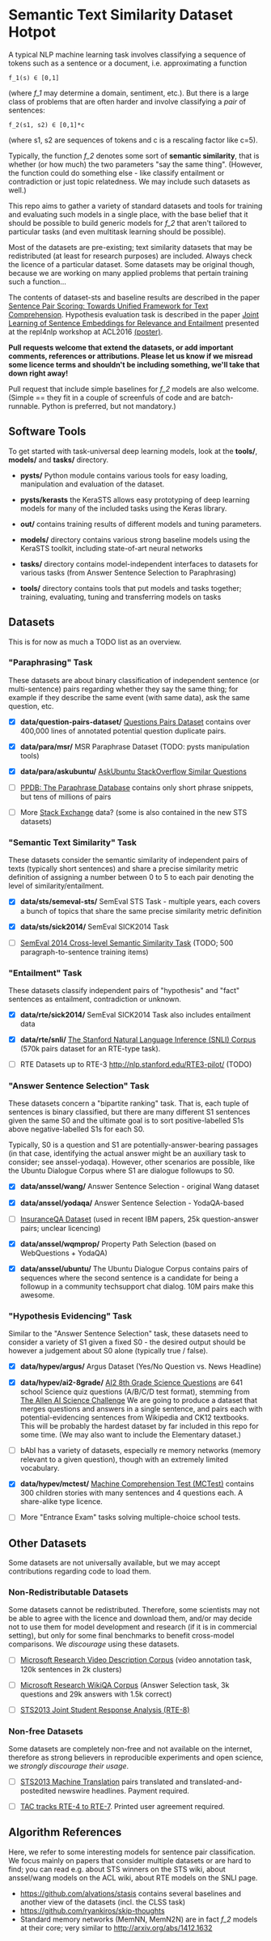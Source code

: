 Semantic Text Similarity Dataset Hotpot
====================================

A typical NLP machine learning task involves classifying a sequence of tokens
such as a sentence or a document, i.e. approximating a function

	f_1(s) ∈ [0,1]

(where *f_1* may determine a domain, sentiment, etc.).  But there is a large
class of problems that are often harder and involve classifying a *pair* of
sentences:

	f_2(s1, s2) ∈ [0,1]*c

(where s1, s2 are sequences of tokens and c is a rescaling factor like c=5).

Typically, the function *f_2* denotes some sort of **semantic similarity**,
that is whether (or how much) the two parameters "say the same thing".
(However, the function could do something else - like classify entailment
or contradiction or just topic relatedness.  We may include such datasets
as well.)

This repo aims to gather a variety of standard datasets and tools for training
and evaluating such models in a single place, with the base belief that it
should be possible to build generic models for *f_2* that aren't tailored to
particular tasks (and even multitask learning should be possible).

Most of the datasets are pre-existing; text similarity datasets that may be
redistributed (at least for research purposes) are included.  Always check
the licence of a particular dataset.  Some datasets may be original though,
because we are working on many applied problems that pertain training such
a function...

The contents of dataset-sts and baseline results are described in the
paper [Sentence Pair Scoring: Towards Unified Framework for Text Comprehension](http://arxiv.org/abs/1603.06127).
Hypothesis evaluation task is described in the paper
[Joint Learning of Sentence Embeddings for Relevance and Entailment](https://arxiv.org/abs/1605.04655)
presented at the repl4nlp workshop at ACL2016 [(poster)](http://pasky.or.cz/cp/poster-repl4nlp2016.pdf).

**Pull requests welcome that extend the datasets, or add important comments,
references or attributions.  Please let us know if we misread some licence
terms and shouldn't be including something, we'll take that down right away!**

Pull request that include simple baselines for *f_2* models are also welcome.
(Simple == they fit in a couple of screenfuls of code and are batch-runnable.
Python is preferred, but not mandatory.)


Software Tools
--------------

To get started with task-universal deep learning models, look at the
**tools/**, **models/** and **tasks/** directory.

  * **pysts/** Python module contains various tools for easy loading,
    manipulation and evaluation of the dataset.

  * **pysts/kerasts** the KeraSTS allows easy prototyping of deep learning
    models for many of the included tasks using the Keras library.

  * **out/** contains training results of different models and tuning parameters.

  * **models/** directory contains various strong baseline models using
    the KeraSTS toolkit, including state-of-art neural networks

  * **tasks/** directory contains model-independent interfaces to datasets
    for various tasks (from Answer Sentence Selection to Paraphrasing)

  * **tools/** directory contains tools that put models and tasks together;
    training, evaluating, tuning and transferring models on tasks

Datasets
--------

This is for now as much a TODO list as an overview.

### "Paraphrasing" Task

These datasets are about binary classification of independent sentence
(or multi-sentence) pairs regarding whether they say the same thing;
for example if they describe the same event (with same data), ask the
same question, etc.

  * [X] **data/question-pairs-dataset/** [Questions Pairs Dataset](https://www.kaggle.com/quora/question-pairs-dataset) 
    contains over 400,000 lines of annotated potential question duplicate pairs.
    
  * [X] **data/para/msr/** MSR Paraphrase Dataset (TODO: pysts manipulation tools)

  * [X] **data/para/askubuntu/** [AskUbuntu StackOverflow Similar Questions](https://github.com/taolei87/rcnn)

  * [ ] [PPDB: The Paraphrase Database](http://www.cis.upenn.edu/~ccb/ppdb/)
    contains only short phrase snippets, but tens of millions of pairs

  * [ ] More [Stack Exchange](https://archive.org/details/stackexchange) data?
    (some is also contained in the new STS datasets)

### "Semantic Text Similarity" Task

These datasets consider the semantic similarity of independent pairs of texts
(typically short sentences) and share a precise similarity metric definition
of assigning a number between 0 to 5 to each pair denoting the level of
similarity/entailment.

  * [X] **data/sts/semeval-sts/** SemEval STS Task - multiple years, each covers a bunch of
    topics that share the same precise similarity metric definition

  * [X] **data/sts/sick2014/** SemEval SICK2014 Task

  * [ ] [SemEval 2014 Cross-level Semantic Similarity Task](http://alt.qcri.org/semeval2014/task3/index.php?id=data-and-tools)
    (TODO; 500 paragraph-to-sentence training items)

### "Entailment" Task

These datasets classify independent pairs of "hypothesis" and "fact"
sentences as entailment, contradiction or unknown.

  * [X] **data/rte/sick2014/** SemEval SICK2014 Task also includes entailment data

  * [X] **data/rte/snli/** [The Stanford Natural Language Inference (SNLI) Corpus](http://nlp.stanford.edu/projects/snli/)
(570k pairs dataset for an RTE-type task).

  * [ ] RTE Datasets up to RTE-3 http://nlp.stanford.edu/RTE3-pilot/ (TODO)

### "Answer Sentence Selection" Task

These datasets concern a "bipartite ranking" task.  That is, each tuple
of sentences is binary classified, but there are many different S1 sentences
given the same S0 and the ultimate goal is to sort positive-labelled S1s
above negative-labelled S1s for each S0.

Typically, S0 is a question and S1 are potentially-answer-bearing passages
(in that case, identifying the actual answer might be an auxiliary task
to consider; see anssel-yodaqa).  However, other scenarios are possible, like
the Ubuntu Dialogue Corpus where S1 are dialogue followups to S0.

  * [X] **data/anssel/wang/** Answer Sentence Selection - original Wang dataset

  * [X] **data/anssel/yodaqa/** Answer Sentence Selection - YodaQA-based

  * [ ] [InsuranceQA Dataset](https://github.com/shuzi/insuranceQA)
(used in recent IBM papers, 25k question-answer pairs; unclear licencing)

  * [X] **data/anssel/wqmprop/** Property Path Selection (based on WebQuestions + YodaQA)

  * [X] **data/anssel/ubuntu/** The Ubuntu Dialogue Corpus
contains pairs of sequences where the second sentence is a candidate for being
a followup in a community techsupport chat dialog.  10M pairs make this
awesome.

### "Hypothesis Evidencing" Task

Similar to the "Answer Sentence Selection" task, these datasets need to
consider a variety of S1 given a fixed S0 - the desired output should be
however a judgement about S0 alone (typically true / false).

  * [X] **data/hypev/argus/** Argus Dataset (Yes/No Question vs. News Headline)

  * [X] **data/hypev/ai2-8grade/** [AI2 8th Grade Science Questions](http://allenai.org/data.html)
are 641 school Science quiz questions (A/B/C/D test format), stemming from
[The Allen AI Science Challenge](https://www.kaggle.com/c/the-allen-ai-science-challenge/)
We are going to produce a dataset that merges questions and answers in a single
sentence, and pairs each with potential-evidencing sentences from Wikipedia and
CK12 textbooks.  This will be probably the hardest dataset by far included in
this repo for some time.  (We may also want to include the Elementary dataset.)

  * [ ] bAbI has a variety of datasets, especially re memory networks (memory
relevant to a given question), though with an extremely limited vocabulary.

  * [X] **data/hypev/mctest/** [Machine Comprehension Test (MCTest)](http://research.microsoft.com/en-us/um/redmond/projects/mctest/)
contains 300 children stories with many sentences and 4 questions each.
A share-alike type licence.

  * [ ] More "Entrance Exam" tasks solving multiple-choice school tests.


Other Datasets
--------------

Some datasets are not universally available, but we may accept contributions
regarding code to load them.

### Non-Redistributable Datasets

Some datasets cannot be redistributed.  Therefore, some scientists
may not be able to agree with the licence and download them, and/or may
decide not to use them for model development and research (if it is in
commercial setting), but only for some final benchmarks to benefit
cross-model comparisons.  We *discourage* using these datasets.

  * [ ] [Microsoft Research Video Description Corpus](http://research.microsoft.com/en-us/downloads/38cf15fd-b8df-477e-a4e4-a4680caa75af/)
(video annotation task, 120k sentences in 2k clusters)

  * [ ] [Microsoft Research WikiQA Corpus](http://research.microsoft.com/en-US/downloads/4495da01-db8c-4041-a7f6-7984a4f6a905/default.aspx)
(Answer Selection task, 3k questions and 29k answers with 1.5k correct)

  * [ ] [STS2013 Joint Student Response Analysis (RTE-8)](https://www.cs.york.ac.uk/semeval-2013/task7/index.php%3Fid=data.html)

### Non-free Datasets

Some datasets are completely non-free and not available on the internet,
therefore as strong believers in reproducible experiments and open science,
we *strongly discourage their usage*.

  * [ ] [STS2013 Machine Translation](https://catalog.ldc.upenn.edu/LDC2013T18)
pairs translated and translated-and-postedited newswire headlines.
Payment required.

  * [ ] [TAC tracks RTE-4 to RTE-7](http://www.nist.gov/tac/data/).
Printed user agreement required.


Algorithm References
--------------------

Here, we refer to some interesting models for sentence pair classification.
We focus mainly on papers that consider multiple datasets or are hard to find;
you can read e.g. about STS winners on the STS wiki, about anssel/wang models
on the ACL wiki, about RTE models on the SNLI page.

  * https://github.com/alvations/stasis contains several baselines and another
    view of the datasets (incl. the CLSS task)
  * https://github.com/ryankiros/skip-thoughts
  * Standard memory networks (MemNN, MemN2N) are in fact *f_2* models at their
    core; very similar to http://arxiv.org/abs/1412.1632
